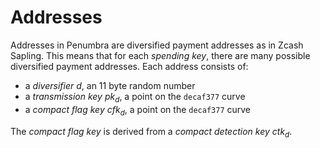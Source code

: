 # Addresses

Addresses in Penumbra are diversified payment addresses as in Zcash Sapling. This means that for each *spending key*, there are many possible diversified payment addresses. Each address consists of:

* a *diversifier* $d$, an 11 byte random number
* a *transmission key* $pk_d$, a point on the `decaf377` curve
* a *compact flag key* $cfk_d$, a point on the `decaf377` curve

The *compact flag key* is derived from a *compact detection key* $ctk_d$. 
